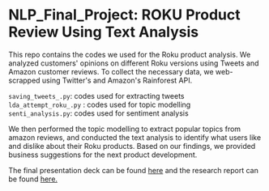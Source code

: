 # NLP_Final_Project: ROKU Product Review Using Text Analysis


This repo contains the codes we used for the Roku product analysis. 
We analyzed customers' opinions on different Roku versions using Tweets and Amazon customer reviews. To collect the necessary data, we web-scrapped using Twitter's and Amazon's Rainforest API.


`saving_tweets_.py`: codes used for extracting tweets <br /> 
`lda_attempt_roku_.py` : codes used for topic modelling <br /> 
`senti_analysis.py`: codes used for sentiment analysis <br /> 


We then performed the topic modelling to extract popular topics from amazon reviews, and conducted the text analysis to identify what users like and dislike about their Roku products. Based on our findings, we provided business suggestions for the next product development.


The final presentation deck can be found [here](https://github.com/shaunahan/NLP_Group_Project-Roku_Product_Analysis/blob/main/6.%20final_presentation.pdf) and the research report can be found [here.](https://github.com/shaunahan/NLP_Group_Project-Roku_Product_Analysis/blob/main/5.%20Research%20Report_Shauna.pdf)


